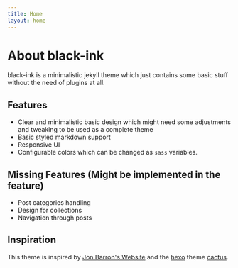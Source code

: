 ```yaml
---
title: Home
layout: home
---
```


# About black-ink
black-ink is a minimalistic jekyll theme which just contains some basic stuff without the need of plugins at all.

## Features
- Clear and minimalistic basic design which might need some adjustments and tweaking to be used as a complete theme
- Basic styled markdown support
- Responsive UI
- Configurable colors which can be changed as `sass` variables.

## Missing Features (Might be implemented in the feature)
- Post categories handling
- Design for collections
- Navigation through posts

## Inspiration
This theme is inspired by [Jon Barron's Website](https://jonbarron.info/) and the [hexo](https://hexo.io/) theme [cactus](https://github.com/probberechts/hexo-theme-cactus).
